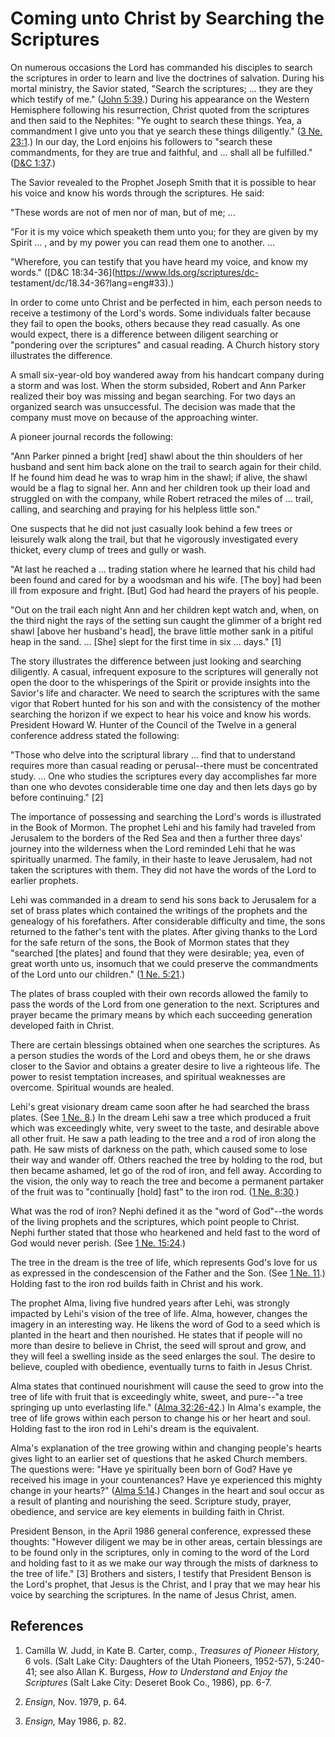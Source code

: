 # Coming unto Christ by Searching the Scriptures

On numerous occasions the Lord has commanded his disciples to search the
scriptures in order to learn and live the doctrines of salvation. During his
mortal ministry, the Savior stated, "Search the scriptures; ... they are they
which testify of me." ([John
5:39](https://www.lds.org/scriptures/nt/john/5.39?lang=eng#38).) During his
appearance on the Western Hemisphere following his resurrection, Christ quoted
from the scriptures and then said to the Nephites: "Ye ought to search these
things. Yea, a commandment I give unto you that ye search these things
diligently." ([3 Ne.
23:1](https://www.lds.org/scriptures/bofm/3-ne/23.1?lang=eng#0).) In our day,
the Lord enjoins his followers to "search these commandments, for they are
true and faithful, and ... shall all be fulfilled." ([D&amp;C
1:37](https://www.lds.org/scriptures/dc-testament/dc/1.37?lang=eng#36).)

The Savior revealed to the Prophet Joseph Smith that it is possible to hear
his voice and know his words through the scriptures. He said:

"These words are not of men nor of man, but of me; ...

"For it is my voice which speaketh them unto you; for they are given by my
Spirit ... , and by my power you can read them one to another. ...

"Wherefore, you can testify that you have heard my voice, and know my words."
([D&amp;C 18:34-36](https://www.lds.org/scriptures/dc-
testament/dc/18.34-36?lang=eng#33).)

In order to come unto Christ and be perfected in him, each person needs to
receive a testimony of the Lord's words. Some individuals falter because they
fail to open the books, others because they read casually. As one would
expect, there is a difference between diligent searching or "pondering over
the scriptures" and casual reading. A Church history story illustrates the
difference.

A small six-year-old boy wandered away from his handcart company during a
storm and was lost. When the storm subsided, Robert and Ann Parker realized
their boy was missing and began searching. For two days an organized search
was unsuccessful. The decision was made that the company must move on because
of the approaching winter.

A pioneer journal records the following:

"Ann Parker pinned a bright [red] shawl about the thin shoulders of her
husband and sent him back alone on the trail to search again for their child.
If he found him dead he was to wrap him in the shawl; if alive, the shawl
would be a flag to signal her. Ann and her children took up their load and
struggled on with the company, while Robert retraced the miles of ... trail,
calling, and searching and praying for his helpless little son."

One suspects that he did not just casually look behind a few trees or
leisurely walk along the trail, but that he vigorously investigated every
thicket, every clump of trees and gully or wash.

"At last he reached a ... trading station where he learned that his child had
been found and cared for by a woodsman and his wife. [The boy] had been ill
from exposure and fright. [But] God had heard the prayers of his people.

"Out on the trail each night Ann and her children kept watch and, when, on the
third night the rays of the setting sun caught the glimmer of a bright red
shawl [above her husband's head], the brave little mother sank in a pitiful
heap in the sand. ... [She] slept for the first time in six ... days." [1]

The story illustrates the difference between just looking and searching
diligently. A casual, infrequent exposure to the scriptures will generally not
open the door to the whisperings of the Spirit or provide insights into the
Savior's life and character. We need to search the scriptures with the same
vigor that Robert hunted for his son and with the consistency of the mother
searching the horizon if we expect to hear his voice and know his words.
President Howard W. Hunter of the Council of the Twelve in a general
conference address stated the following:

"Those who delve into the scriptural library ... find that to understand
requires more than casual reading or perusal--there must be concentrated
study. ... One who studies the scriptures every day accomplishes far more than
one who devotes considerable time one day and then lets days go by before
continuing." [2]

The importance of possessing and searching the Lord's words is illustrated in
the Book of Mormon. The prophet Lehi and his family had traveled from
Jerusalem to the borders of the Red Sea and then a further three days' journey
into the wilderness when the Lord reminded Lehi that he was spiritually
unarmed. The family, in their haste to leave Jerusalem, had not taken the
scriptures with them. They did not have the words of the Lord to earlier
prophets.

Lehi was commanded in a dream to send his sons back to Jerusalem for a set of
brass plates which contained the writings of the prophets and the genealogy of
his forefathers. After considerable difficulty and time, the sons returned to
the father's tent with the plates. After giving thanks to the Lord for the
safe return of the sons, the Book of Mormon states that they "searched [the
plates] and found that they were desirable; yea, even of great worth unto us,
insomuch that we could preserve the commandments of the Lord unto our
children." ([1 Ne.
5:21](https://www.lds.org/scriptures/bofm/1-ne/5.21?lang=eng#20).)

The plates of brass coupled with their own records allowed the family to pass
the words of the Lord from one generation to the next. Scriptures and prayer
became the primary means by which each succeeding generation developed faith
in Christ.

There are certain blessings obtained when one searches the scriptures. As a
person studies the words of the Lord and obeys them, he or she draws closer to
the Savior and obtains a greater desire to live a righteous life. The power to
resist temptation increases, and spiritual weaknesses are overcome. Spiritual
wounds are healed.

Lehi's great visionary dream came soon after he had searched the brass plates.
(See [1 Ne. 8](https://www.lds.org/scriptures/bofm/1-ne/8.title?lang=eng).) In
the dream Lehi saw a tree which produced a fruit which was exceedingly white,
very sweet to the taste, and desirable above all other fruit. He saw a path
leading to the tree and a rod of iron along the path. He saw mists of darkness
on the path, which caused some to lose their way and wander off. Others
reached the tree by holding to the rod, but then became ashamed, let go of the
rod of iron, and fell away. According to the vision, the only way to reach the
tree and become a permanent partaker of the fruit was to "continually [hold]
fast" to the iron rod. ([1 Ne.
8:30](https://www.lds.org/scriptures/bofm/1-ne/8.30?lang=eng#29).)

What was the rod of iron? Nephi defined it as the "word of God"--the words of
the living prophets and the scriptures, which point people to Christ. Nephi
further stated that those who hearkened and held fast to the word of God would
never perish. (See [1 Ne.
15:24](https://www.lds.org/scriptures/bofm/1-ne/15.24?lang=eng#23).)

The tree in the dream is the tree of life, which represents God's love for us
as expressed in the condescension of the Father and the Son. (See [1 Ne.
11](https://www.lds.org/scriptures/bofm/1-ne/11.title?lang=eng).) Holding fast
to the iron rod builds faith in Christ and his work.

The prophet Alma, living five hundred years after Lehi, was strongly impacted
by Lehi's vision of the tree of life. Alma, however, changes the imagery in an
interesting way. He likens the word of God to a seed which is planted in the
heart and then nourished. He states that if people will no more than desire to
believe in Christ, the seed will sprout and grow, and they will feel a
swelling inside as the seed enlarges the soul. The desire to believe, coupled
with obedience, eventually turns to faith in Jesus Christ.

Alma states that continued nourishment will cause the seed to grow into the
tree of life with fruit that is exceedingly white, sweet, and pure--"a tree
springing up unto everlasting life." ([Alma
32:26-42](https://www.lds.org/scriptures/bofm/alma/32.26-42?lang=eng#25).) In
Alma's example, the tree of life grows within each person to change his or her
heart and soul. Holding fast to the iron rod in Lehi's dream is the
equivalent.

Alma's explanation of the tree growing within and changing people's hearts
gives light to an earlier set of questions that he asked Church members. The
questions were: "Have ye spiritually been born of God? Have ye received his
image in your countenances? Have ye experienced this mighty change in your
hearts?" ([Alma
5:14](https://www.lds.org/scriptures/bofm/alma/5.14?lang=eng#13).) Changes in
the heart and soul occur as a result of planting and nourishing the seed.
Scripture study, prayer, obedience, and service are key elements in building
faith in Christ.

President Benson, in the April 1986 general conference, expressed these
thoughts: "However diligent we may be in other areas, certain blessings are to
be found only in the scriptures, only in coming to the word of the Lord and
holding fast to it as we make our way through the mists of darkness to the
tree of life." [3]  Brothers and sisters, I testify that President Benson is
the Lord's prophet, that Jesus is the Christ, and I pray that we may hear his
voice by searching the scriptures. In the name of Jesus Christ, amen.

## References

  1.  Camilla W. Judd, in Kate B. Carter, comp., _Treasures of Pioneer History,_ 6 vols. (Salt Lake City: Daughters of the Utah Pioneers, 1952-57), 5:240-41; see also Allan K. Burgess, _How to Understand and Enjoy the Scriptures_ (Salt Lake City: Deseret Book Co., 1986), pp. 6-7.

  2.   _Ensign,_ Nov. 1979, p. 64.

  3.   _Ensign,_ May 1986, p. 82.

